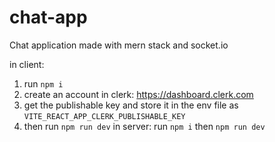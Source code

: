 # chat-app
Chat application made with mern stack and socket.io

in client:
1) run `npm i`
2) create an account  in clerk: https://dashboard.clerk.com
3) get the publishable key and store it in the env file as `VITE_REACT_APP_CLERK_PUBLISHABLE_KEY`
4) then run `npm run dev`
in server:
run `npm i` then `npm run dev`
